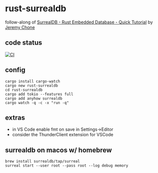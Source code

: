 # rust-surrealdb

follow-along of [SurrealDB - Rust Embedded Database - Quick Tutorial](https://www.youtube.com/watch?v=iOyvum0D3LM) by [Jeremy Chone](https://www.youtube.com/c/JeremyChone)

## code status

[![CI](https://github.com/InterruptSpeed/rust-surrealdb/actions/workflows/main.yml/badge.svg)](https://github.com/InterruptSpeed/rust-surrealdb/actions/workflows/main.yml)

## config

```
cargo install cargo-watch
cargo new rust-surrealdb
cd rust-surrealdb
cargo add tokio --features full
cargo add anyhow surrealdb
cargo watch -q -c -x "run -q"
```

## extras

- in VS Code enable fmt on save in Settings->Editor
- consider the ThunderClient extension for VSCode

## surrealdb on macos w/ homebrew

```
brew install surrealdb/tap/surreal
surreal start --user root --pass root --log debug memory
```